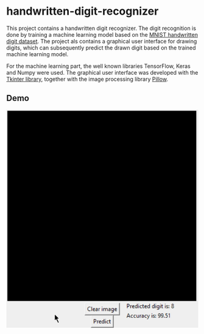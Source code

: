 # handwritten-digit-recognizer

This project contains a handwritten digit recognizer. The digit recognition is done by training a machine learning model based on the [MNIST handwritten digit dataset](http://yann.lecun.com/exdb/mnist/). The project als contains a graphical user interface for drawing digits, which can subsequently predict the drawn digit based on the trained machine learning model.

For the machine learning part, the well known libraries TensorFlow, Keras and Numpy were used. The graphical user interface was developed with the [Tkinter library](https://docs.python.org/3/library/tk.html), together with the image processing library [Pillow](https://pillow.readthedocs.io/en/stable/).

## Demo
![Demo application](https://github.com/daneshlachman/handwritten-digit-recognizer/blob/main/gif/demo.gif)
